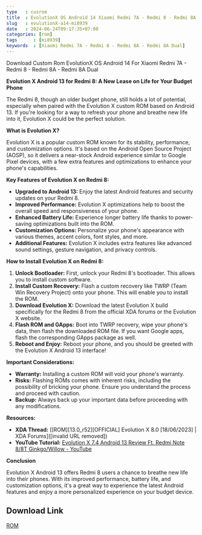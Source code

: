 ```yaml
---
type   : cusrom
title  : EvolutionX OS Android 14 Xiaomi Redmi 7A - Redmi 8 - Redmi 8A - Redmi 8A Dual
slug   : evulutionX-a14-mi8939
date   : 2024-06-24T09:17:35+07:00
categories: [rom]
tags      : [mi8939]
keywords  : [Xiaomi Redmi 7A - Redmi 8 - Redmi 8A - Redmi 8A Dual]
---
```


Download Custom Rom EvolutionX OS Android 14 For Xiaomi Redmi 7A - Redmi 8 - Redmi 8A - Redmi 8A Dual

**Evolution X Android 13 for Redmi 8: A New Lease on Life for Your Budget Phone**

The Redmi 8, though an older budget phone, still holds a lot of potential, especially when paired with the Evolution X custom ROM based on Android 13.  If you're looking for a way to refresh your phone and breathe new life into it, Evolution X could be the perfect solution.

**What is Evolution X?**

Evolution X is a popular custom ROM known for its stability, performance, and customization options. It's based on the Android Open Source Project (AOSP), so it delivers a near-stock Android experience similar to Google Pixel devices, with a few extra features and optimizations to enhance your phone's capabilities.

**Key Features of Evolution X on Redmi 8:**

* **Upgraded to Android 13:** Enjoy the latest Android features and security updates on your Redmi 8.
* **Improved Performance:** Evolution X optimizations help to boost the overall speed and responsiveness of your phone.
* **Enhanced Battery Life:** Experience longer battery life thanks to power-saving optimizations built into the ROM.
* **Customization Options:** Personalize your phone's appearance with various themes, accent colors, font styles, and more.
* **Additional Features:**  Evolution X includes extra features like advanced sound settings, gesture navigation, and privacy controls.

**How to Install Evolution X on Redmi 8:**

1. **Unlock Bootloader:**  First, unlock your Redmi 8's bootloader. This allows you to install custom software.
2. **Install Custom Recovery:** Flash a custom recovery like TWRP (Team Win Recovery Project) onto your phone. This will enable you to install the ROM.
3. **Download Evolution X:** Download the latest Evolution X build specifically for the Redmi 8 from the official XDA forums or the Evolution X website.
4. **Flash ROM and GApps:** Boot into TWRP recovery, wipe your phone's data, then flash the downloaded ROM file. If you want Google apps, flash the corresponding GApps package as well.
5. **Reboot and Enjoy:** Reboot your phone, and you should be greeted with the Evolution X Android 13 interface!

**Important Considerations:**

* **Warranty:** Installing a custom ROM will void your phone's warranty.
* **Risks:** Flashing ROMs comes with inherent risks, including the possibility of bricking your phone. Ensure you understand the process and proceed with caution.
* **Backup:** Always back up your important data before proceeding with any modifications.

**Resources:**

* **XDA Thread:** [[ROM][13.0_r52][OFFICIAL] Evolution X 8.0 [18/06/2023] | XDA Forums]([invalid URL removed]) 
* **YouTube Tutorial:** [Evolution X 7.4 Android 13 Review Ft. Redmi Note 8/8T Ginkgo/Willow - YouTube]([https://www.youtube.com/watch?v=aqT6ol9QUjk](https://www.youtube.com/watch?v=aqT6ol9QUjk))

**Conclusion**

Evolution X Android 13 offers Redmi 8 users a chance to breathe new life into their phones. With its improved performance, battery life, and customization options, it's a great way to experience the latest Android features and enjoy a more personalized experience on your budget device.


## Download Link
[ROM](https://sourceforge.net/projects/evolution-x/files/mi439/13/)

